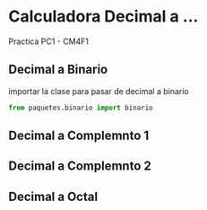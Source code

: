 # Calculadora Decimal a ...
Practica PC1 - CM4F1
## Decimal a Binario
importar la clase para pasar de decimal a binario 
```python
from paquetes.binario import binario
```
## Decimal a Complemnto 1
## Decimal a Complemnto 2
## Decimal a Octal
